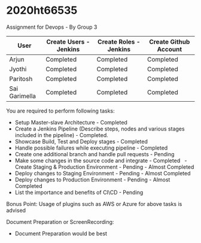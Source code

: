 # 2020ht66535

Assignment for Devops - By Group 3

| User  | Create Users - Jenkins  |  Create Roles - Jenkins | Create Github Account  |
|---|---|---|---|
|  Arjun  |  Completed | Completed  |Completed   |
| Jyothi  | Completed  | Completed  |  Completed |
| Paritosh  | Completed  | Completed  | Completed  |
| Sai Garimella  | Completed  | Completed  | Completed  |

You are required to perform following tasks:

  - Setup Master-slave Architecture - Completed 
  - Create a Jenkins Pipeline (Describe steps, nodes and various stages included in the pipeline) - Completed.
  - Showcase Build, Test and Deploy stages - Completed
  - Handle possible failures while executing pipeline - Completed
  - Create one additional branch and handle pull requests - Pending
  - Make some changes in the source code and integrate - Completed
  - Create Staging & Production Environment - Pending - Almost Completed
  - Deploy changes to Staging Environment - Pending - Almost Completed
  - Deploy changes to Production Environment - Pending - Almost Completed
  - List the importance and benefits of CI\CD - Pending

Bonus Point: Usage of plugins such as AWS or Azure for above tasks is advised

Document Preparation or ScreenRecording:
   - Document Preparation would be best


